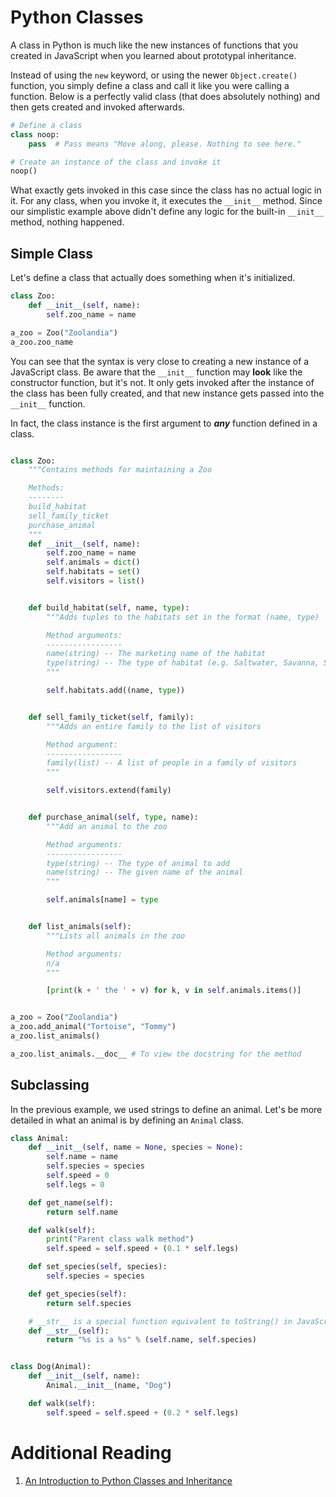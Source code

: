 # Python Classes

A class in Python is much like the new instances of functions that you created in JavaScript when you learned about prototypal inheritance.

Instead of using the `new` keyword, or using the newer `Object.create()` function, you simply define a class and call it like you were calling a function. Below is a perfectly valid class (that does absolutely nothing) and then gets created and invoked afterwards.

```python
# Define a class
class noop:
    pass  # Pass means "Move along, please. Nothing to see here."

# Create an instance of the class and invoke it
noop()
```

What exactly gets invoked in this case since the class has no actual logic in it. For any class, when you invoke it, it executes the `__init__` method. Since our simplistic example above didn't define any logic for the built-in `__init__` method, nothing happened.

## Simple Class

Let's define a class that actually does something when it's initialized.

```python
class Zoo:
    def __init__(self, name):
        self.zoo_name = name

a_zoo = Zoo("Zoolandia")
a_zoo.zoo_name
```

You can see that the syntax is very close to creating a new instance of a JavaScript class. Be aware that the `__init__` function may **look** like the constructor function, but it's not. It only gets invoked after the instance of the class has been fully created, and that new instance gets passed into the `__init__` function.

In fact, the class instance is the first argument to **_any_** function defined in a class.

```python

class Zoo:
    """Contains methods for maintaining a Zoo

    Methods:
    --------
    build_habitat
    sell_family_ticket
    purchase_animal
    """
    def __init__(self, name):
        self.zoo_name = name
        self.animals = dict()
        self.habitats = set()
        self.visitors = list()


    def build_habitat(self, name, type):
        """Adds tuples to the habitats set in the format (name, type)

        Method arguments:
        -----------------
        name(string) -- The marketing name of the habitat
        type(string) -- The type of habitat (e.g. Saltwater, Savanna, Swamp, etc.)
        """

        self.habitats.add((name, type))


    def sell_family_ticket(self, family):
        """Adds an entire family to the list of visitors

        Method argument:
        -----------------
        family(list) -- A list of people in a family of visitors
        """

        self.visitors.extend(family)


    def purchase_animal(self, type, name):
        """Add an animal to the zoo

        Method arguments:
        -----------------
        type(string) -- The type of animal to add
        name(string) -- The given name of the animal
        """

        self.animals[name] = type


    def list_animals(self):
        """Lists all animals in the zoo

        Method arguments:
        n/a
        """

        [print(k + ' the ' + v) for k, v in self.animals.items()]


a_zoo = Zoo("Zoolandia")
a_zoo.add_animal("Tortoise", "Tommy")
a_zoo.list_animals()

a_zoo.list_animals.__doc__ # To view the docstring for the method
```

## Subclassing

In the previous example, we used strings to define an animal. Let's be more detailed in what an animal is by defining an `Animal` class.

```python
class Animal:
    def __init__(self, name = None, species = None):
        self.name = name
        self.species = species
        self.speed = 0
        self.legs = 0

    def get_name(self):
        return self.name

    def walk(self):
        print("Parent class walk method")
        self.speed = self.speed + (0.1 * self.legs)

    def set_species(self, species):
        self.species = species

    def get_species(self):
        return self.species

    # __str__ is a special function equivalent to toString() in JavaScript
    def __str__(self):
        return "%s is a %s" % (self.name, self.species)


class Dog(Animal):
    def __init__(self, name):
        Animal.__init__(name, "Dog")

    def walk(self):
        self.speed = self.speed + (0.2 * self.legs)
```

    

# Additional Reading

1. [An Introduction to Python Classes and Inheritance](http://www.jesshamrick.com/2011/05/18/an-introduction-to-classes-and-inheritance-in-python/)
